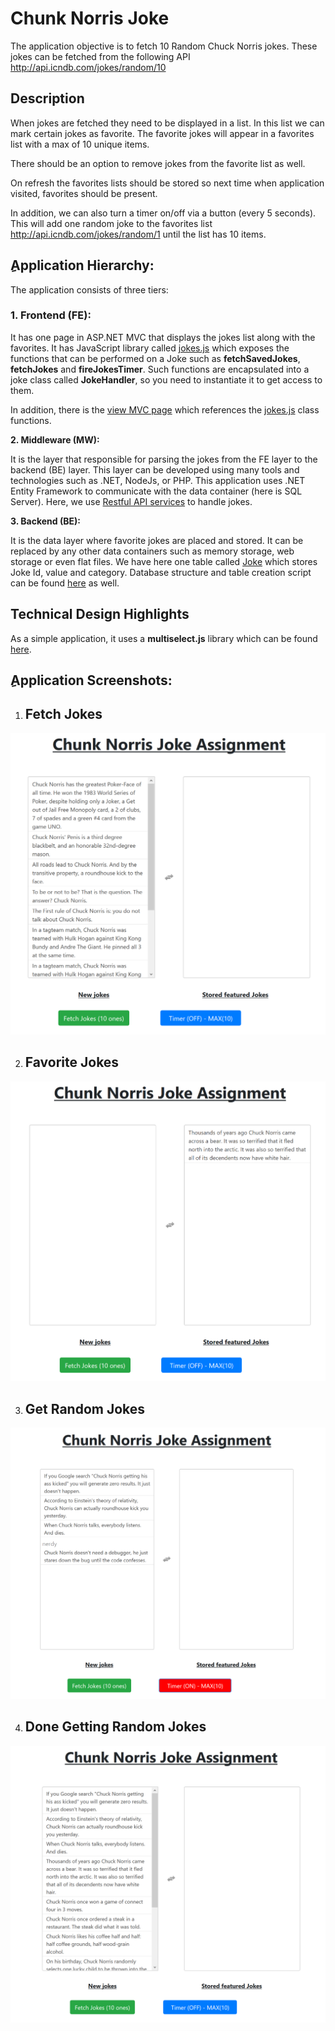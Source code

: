 
# Chunk Norris Joke

The application objective is to fetch 10 Random Chuck Norris jokes. These jokes can be fetched
from the following API http://api.icndb.com/jokes/random/10

## Description

When jokes are fetched they need to be displayed in a list. In this list we can mark
certain jokes as favorite. The favorite jokes will appear in a favorites list with a max of 10 unique items.

There should be an option to remove jokes from the favorite list as well.

On refresh the favorites lists should be stored so next time when application visited, favorites should be present.

In addition, we can also turn a timer on/off via a button (every 5 seconds). This will add one random joke to the favorites list http://api.icndb.com/jokes/random/1 until the list has 10 items.

## ِApplication Hierarchy:

The application consists of three tiers:

 ### 1. Frontend (FE):
It has one page in ASP.NET MVC that displays the jokes list along with the favorites. It has JavaScript library called [jokes.js](https://github.com/diaakhateeb/ChunkNorrisJoke/blob/master/ChunkNorrisJoke/Scripts/jokes/jokes.js) which exposes the functions that can be performed on a Joke such as **fetchSavedJokes**, **fetchJokes** and **fireJokesTimer**. Such functions are encapsulated into a joke class called **JokeHandler**, so you need to instantiate it to get access to them.

In addition, there is the [view MVC page](https://github.com/diaakhateeb/ChunkNorrisJoke/blob/master/ChunkNorrisJoke/Views/Home/Index.cshtml) which references the [jokes.js](https://github.com/diaakhateeb/ChunkNorrisJoke/blob/master/ChunkNorrisJoke/Scripts/jokes/jokes.js) class functions.

**2. Middleware (MW):**

It is the layer that responsible for parsing the jokes from the FE layer to the backend (BE) layer. This layer can be developed using many tools and technologies such as .NET, NodeJs, or PHP. This application uses .NET Entity Framework to communicate with the data container (here is SQL Server). Here, we use [Restful API services](https://github.com/diaakhateeb/ChunkNorrisJoke/blob/master/ChunkNorrisJoke/Controllers/JokeController.cs) to handle jokes.

**3. Backend (BE):**

It is the data layer where favorite jokes are placed and stored. It can be replaced by any other data containers such as memory storage, web storage or even flat files. We have here one table called [Joke](https://github.com/diaakhateeb/ChunkNorrisJoke/blob/master/ChunkNorrisJoke/Models/Joke.cs) which stores Joke Id, value and category. Database structure and table creation script can be found [here](https://github.com/diaakhateeb/ChunkNorrisJoke/blob/master/ChunkNorrisJoke/App_Data/ChunkNorriesJokes_db.txt) as well.


## Technical Design Highlights
As a simple application, it uses a **multiselect.js** library which can be found [here](http://loudev.com/).

## ِApplication Screenshots:

 1. ## Fetch Jokes
![- Fetch Jokes.](https://github.com/diaakhateeb/ChunkNorrisJoke/blob/master/ChunkNorrisJoke/Images/Screenshots/fetch%20jokes.png)

2. ## Favorite Jokes 
![- Stored Favorite Jokes.](https://github.com/diaakhateeb/ChunkNorrisJoke/blob/master/ChunkNorrisJoke/Images/Screenshots/fav%20jokes.png)

3. ## Get Random Jokes
![- Get Random Jokes.](https://github.com/diaakhateeb/ChunkNorrisJoke/blob/master/ChunkNorrisJoke/Images/Screenshots/randome%20jokes.png)

4. ## Done Getting Random Jokes
![- Done Random Jokes.](https://github.com/diaakhateeb/ChunkNorrisJoke/blob/master/ChunkNorrisJoke/Images/Screenshots/done%20randome%20jokes.png)
 

